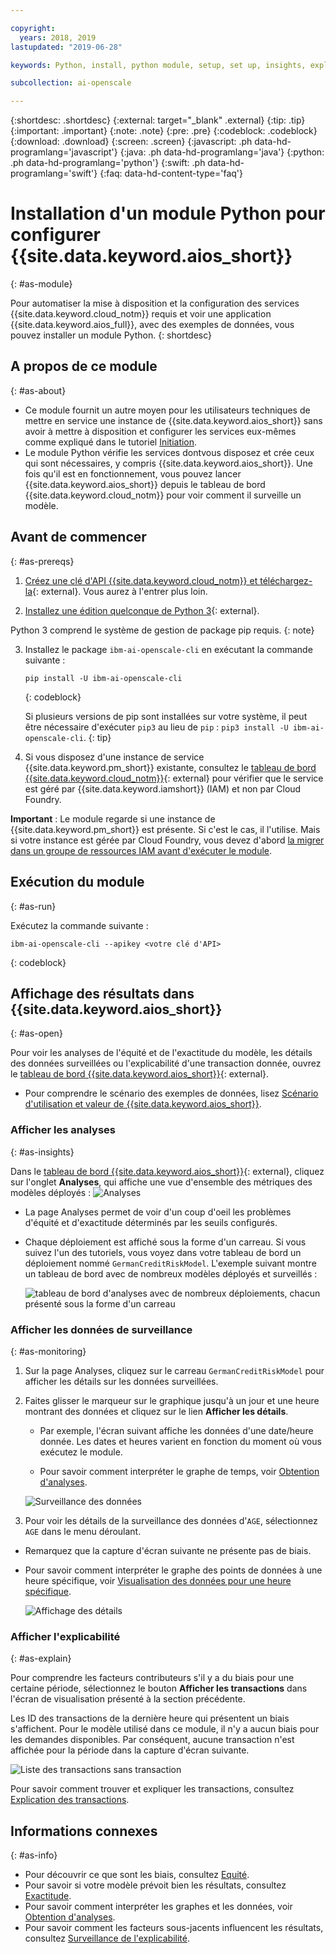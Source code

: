 ```yaml
---

copyright:
  years: 2018, 2019
lastupdated: "2019-06-28"

keywords: Python, install, python module, setup, set up, insights, explainability

subcollection: ai-openscale

---
```


{:shortdesc: .shortdesc}
{:external: target="_blank" .external}
{:tip: .tip}
{:important: .important}
{:note: .note}
{:pre: .pre}
{:codeblock: .codeblock}
{:download: .download}
{:screen: .screen}
{:javascript: .ph data-hd-programlang='javascript'}
{:java: .ph data-hd-programlang='java'}
{:python: .ph data-hd-programlang='python'}
{:swift: .ph data-hd-programlang='swift'}
{:faq: data-hd-content-type='faq'}

# Installation d'un module Python pour configurer {{site.data.keyword.aios_short}}
{: #as-module}

Pour automatiser la mise à disposition et la configuration des services {{site.data.keyword.cloud_notm}} requis
et voir une application {{site.data.keyword.aios_full}}, avec des exemples de données,
vous pouvez installer un module Python.
{: shortdesc}

## A propos de ce module
{: #as-about}

- Ce module fournit un autre moyen pour les utilisateurs techniques
de mettre en service une instance de {{site.data.keyword.aios_short}}
sans avoir à mettre à disposition et configurer les services eux-mêmes
comme expliqué dans le tutoriel [Initiation](/docs/services/ai-openscale?topic=ai-openscale-gettingstarted).
- Le module Python vérifie les services dontvous disposez et crée ceux qui sont nécessaires, y compris {{site.data.keyword.aios_short}}. Une fois qu'il est en fonctionnement, vous pouvez lancer {{site.data.keyword.aios_short}} depuis le tableau de bord {{site.data.keyword.cloud_notm}}
pour voir comment il surveille un modèle.

## Avant de commencer
{: #as-prereqs}

1. [Créez une clé d'API {{site.data.keyword.cloud_notm}} et téléchargez-la](/docs/iam?topic=iam-userapikey#create_user_key){: external}. Vous aurez à l'entrer plus loin.

2. [Installez une édition quelconque de Python 3](https://www.python.org/downloads/){: external}.

  Python 3 comprend le système de gestion de package pip requis.
  {: note}

3. Installez le package `ibm-ai-openscale-cli` en exécutant la commande suivante :

    ```
    pip install -U ibm-ai-openscale-cli
    ```
    {: codeblock}

    Si plusieurs versions de pip sont installées sur votre système,
il peut être nécessaire d'exécuter `pip3` au lieu de `pip` : `pip3 install -U ibm-ai-openscale-cli`.
    {: tip}

4. Si vous disposez d'une instance de service {{site.data.keyword.pm_short}} existante,
consultez le [tableau de bord {{site.data.keyword.cloud_notm}}](https://{DomainName}){: external}
pour vérifier que le service est géré par {{site.data.keyword.iamshort}} (IAM) et non par Cloud Foundry.

  **Important** :
Le module regarde si une instance de {{site.data.keyword.pm_short}} est présente. Si c'est le cas, il l'utilise. Mais si votre instance est gérée par Cloud Foundry, vous devez d'abord
[la migrer dans un groupe de ressources IAM avant d'exécuter le module](/docs/resources?topic=resources-migrate#migrate).

## Exécution du module
{: #as-run}

Exécutez la commande suivante :

```
ibm-ai-openscale-cli --apikey <votre clé d'API>
```
{: codeblock}

## Affichage des résultats dans {{site.data.keyword.aios_short}}
{: #as-open}

Pour voir les analyses de l'équité et de l'exactitude du modèle, les détails des données surveillées ou l'explicabilité d'une transaction donnée,
ouvrez le [tableau de bord {{site.data.keyword.aios_short}}](https://aiopenscale.cloud.ibm.com/aiopenscale/){: external}.

- Pour comprendre le scénario des exemples de données, lisez
[Scénario d'utilisation et valeur de {{site.data.keyword.aios_short}}](/docs/services/ai-openscale?topic=ai-openscale-gettingstarted#gs-use).

### Afficher les analyses
{: #as-insights}

Dans le [tableau de bord {{site.data.keyword.aios_short}}](https://aiopenscale.cloud.ibm.com/aiopenscale/){: external},
cliquez sur l'onglet **Analyses**,
qui affiche une vue d'ensemble des métriques des modèles déployés :
![Analyses](images/insight-dash-tab.png)

- La page Analyses permet de voir d'un coup d'oeil les problèmes d'équité et d'exactitude déterminés par les seuils configurés.

- Chaque déploiement est affiché sous la forme d'un carreau.
Si vous suivez l'un des tutoriels, vous voyez dans votre tableau de bord un déploiement nommé `GermanCreditRiskModel`.
L'exemple suivant montre un tableau de bord avec de nombreux modèles déployés et surveillés :

    ![tableau de bord d'analyses avec de nombreux déploiements, chacun présenté sous la forme d'un carreau](images/insight-dashboard.png)


### Afficher les données de surveillance
{: #as-monitoring}

1. Sur la page Analyses, cliquez sur le carreau `GermanCreditRiskModel`
pour afficher les détails sur les données surveillées.
2. Faites glisser le marqueur sur le graphique
jusqu'à un jour et une heure montrant des données et cliquez sur le lien **Afficher les détails**.

   - Par exemple, l'écran suivant affiche les données d'une date/heure donnée. Les dates et heures varient en fonction du moment où vous exécutez le module.

   - Pour savoir comment interpréter le graphe de temps, voir [Obtention d'analyses](/docs/services/ai-openscale?topic=ai-openscale-it-ov).

    ![Surveillance des données](images/setup02-0206.png)

3. Pour voir les détails de la surveillance des données d'`AGE`, sélectionnez `AGE` dans le menu déroulant.

  - Remarquez que la capture d'écran suivante ne présente pas de biais.

  - Pour savoir comment interpréter le graphe des points de données à une heure spécifique, voir
[Visualisation des données pour une heure spécifique](/docs/services/ai-openscale?topic=ai-openscale-it-vdet).

    ![Affichage des détails](images/setup03-0206.png)

### Afficher l'explicabilité
{: #as-explain}

Pour comprendre les facteurs contributeurs s'il y a du biais pour une certaine période,
sélectionnez le bouton **Afficher les transactions** dans l'écran de visualisation présenté à la section précédente.

Les ID des transactions de la dernière heure qui présentent un biais s'affichent. Pour le modèle utilisé dans ce module, il n'y a aucun biais pour les demandes disponibles. Par conséquent, aucune transaction n'est affichée pour la période dans la capture d'écran suivante.

  ![Liste des transactions sans transaction](images/setup06-0206.png)

Pour savoir comment trouver et expliquer les transactions, consultez [Explication des transactions](/docs/services/ai-openscale?topic=ai-openscale-ie-ov#ie-view).

## Informations connexes
{: #as-info}

- Pour découvrir ce que sont les biais, consultez [Equité](/docs/services/ai-openscale?topic=ai-openscale-mf-monitor).
- Pour savoir si votre modèle prévoit bien les résultats, consultez [Exactitude](/docs/services/ai-openscale?topic=ai-openscale-acc-monitor).
- Pour savoir comment interpréter les graphes et les données, voir [Obtention d'analyses](/docs/services/ai-openscale?topic=ai-openscale-it-ov).
- Pour savoir comment les facteurs sous-jacents influencent les résultats, consultez [Surveillance de l'explicabilité](/docs/services/ai-openscale?topic=ai-openscale-ie-ov).
